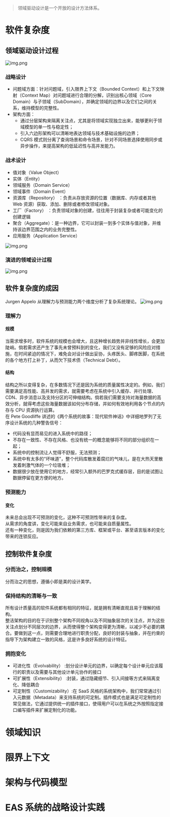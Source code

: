 >领域驱动设计是一个开放的设计方法体系。
>
# 软件复杂度
## 领域驱动设计过程
![img.png](picture/img.png)
### 战略设计
- 问题域方面：针对问题域，引入限界上下文（Bounded Context）和上下文映射（Context Map）对问题域进行合理的分解，识别出核心领域（Core Domain）与子领域（SubDomain），并确定领域的边界以及它们之间的关系，维持模型的完整性。
- 架构方面：
  - 通过分层架构来隔离关注点，尤其是将领域实现独立出来，能够更利于领域模型的单一性与稳定性；
  - 引入六边形架构可以清晰地表达领域与技术基础设施的边界；
  - CQRS 模式则分离了查询场景和命令场景，针对不同场景选择使用同步或异步操作，来提高架构的低延迟性与高并发能力。
### 战术设计
- 值对象（Value Object） 
- 实体（Entity） 
- 领域服务（Domain Service） 
- 领域事件（Domain Event） 
- 资源库（Repository） ：负责从存放资源的位置（数据库、内存或者其他 Web 资源）获取、添加、删除或者修改领域对象。
- 工厂（Factory） ：负责领域对象的创建，往往用于封装复杂或者可能变化的创建逻辑
- 聚合（Aggregate）：是一种边界，它可以封装一到多个实体与值对象，并维持该边界范围之内的业务完整性。
- 应用服务（Application Service）

![img.png](picture/img2.png)
### 演进的领域设计过程
![img.png](picture/img3.png)
## 软件复杂度的成因
Jurgen Appelo 从理解力与预测能力两个维度分析了复杂系统理论。
![img.png](picture/img4.png)
### 理解力
#### 规模
当需求增多时，软件系统的规模也会增大，且这种增长趋势并非线性增长，会更加陡峭。倘若需求还产生了事先未曾预料到的变化，我们又没有足够的风险应对措施，在时间紧迫的情况下，难免会对设计做出妥协，头疼医头、脚疼医脚，在系统的各个地方打上补丁，从而欠下技术债（Technical Debt）。
#### 结构
结构之所以变得复杂，在多数情况下还是因为系统的质量属性决定的。例如，我们需要满足高性能、高并发的需求，就需要考虑在系统中引入缓存、并行处理、CDN、异步消息以及支持分区的可伸缩结构。倘若我们需要支持对海量数据的高效分析，就得考虑这些海量数据该如何分布存储，并如何有效地利用各个节点的内存与 CPU 资源执行运算。  
在 Pete Goodliffe 讲述的《两个系统的故事：现代软件神话》中详细地罗列了无序设计系统的几种警告信号：
- 代码没有显而易见的进入系统中的路径； 
- 不存在一致性、不存在风格、也没有统一的概念能够将不同的部分组织在一起； 
- 系统中的控制流让人觉得不舒服，无法预测； 
- 系统中有太多的“坏味道”，整个代码库散发着腐烂的气味儿，是在大热天里散发着刺激气体的一个垃圾堆； 
- 数据很少放在使用它的地方，经常引入额外的巴罗克式缓存层，目的是试图让数据停留在更方便的地方。
### 预测能力
#### 变化
未来总会出现不可预测的变化，这种不可预测性带来的复杂度。   
从需求的角度讲，变化可能来自业务需求，也可能来自质量属性。  
还有一种变化，则是因为我们依赖的第三方库、框架或平台、甚至语言版本的变化带来的连锁反应。
## 控制软件复杂度
### 分而治之，控制规模
分而治之的思想，遵循小即是美的设计美学。
### 保持结构的清晰与一致
所有设计质量高的软件系统都有相同的特征，就是拥有清晰直观且易于理解的结构。   
整洁架构的目的在于识别整个架构不同视角以及不同抽象层次的关注点，并为这些关注点划分不同层次的边界，从而使得整个架构变得更为清晰，以减少不必要的耦合。要做到这一点，则需要合理地进行职责分配，良好的封装与抽象，并在约束的指导下为架构建立一致的风格，这是许多良好系统的设计特征。
### 拥抱变化
- 可进化性（Evolvability） :划分设计单元的边界，以确定每个设计单元应该履行的职责以及需要与其他设计单元协作的接口
- 可扩展性（Extensibility） :封装，通过隐藏细节、引入间接等方式来隔离变化、降低耦合
- 可定制性（Customizability）:在 SaaS 风格的系统架构中，我们常常通过引入元数据（Metadata）来支持系统的可定制。插件模式也是满足可定制性的常见做法，它通过提供统一的插件接口，使得用户可以在系统之外按照指定接口编写插件来扩展定制化的功能。
# 领域知识
# 限界上下文
# 架构与代码模型
# EAS 系统的战略设计实践
